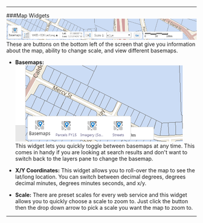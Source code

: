 ****
###Map Widgets
![Widgets](https://github.com/vta/WebServiceGuide/blob/master/Images/OtherTools/ExpandedWidgets.PNG)  
These are buttons on the bottom left of the screen that give you information about the map, ability to change scale, and view different basemaps.
* **Basemaps:**  
![Basemaps](https://github.com/vta/WebServiceGuide/blob/master/Images/OtherTools/Basemaps.PNG)  
This widget lets you quickly toggle between basemaps at any time.  This comes in handy if you are looking at search results and don't want to switch back to the layers pane to change the basemap.

* **X/Y Coordinates:** This widget allows you to roll-over the map to see the lat/long location. You can switch between decimal degrees, degrees decimal minutes, degrees minutes seconds, and x/y.

* **Scale:**  There are preset scales for every web service and this widget allows you to quickly choose a scale to zoom to.  Just click the button then the drop down arrow to pick a scale you want the map to zoom to.  

****